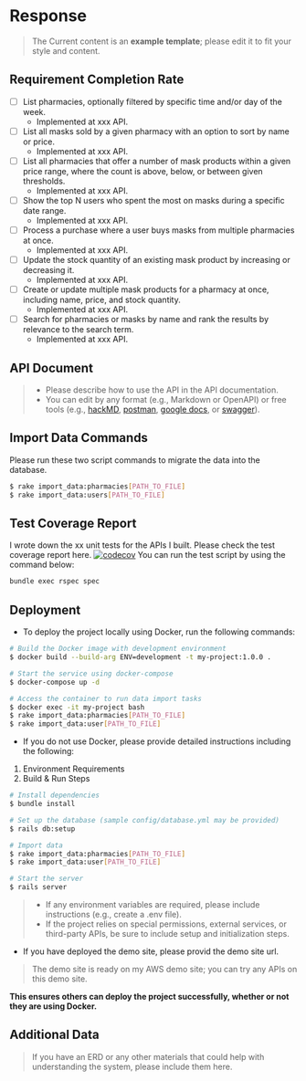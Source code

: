 # Response
> The Current content is an **example template**; please edit it to fit your style and content.

## Requirement Completion Rate
* [ ] List pharmacies, optionally filtered by specific time and/or day of the week.
  * Implemented at xxx API.
* [ ] List all masks sold by a given pharmacy with an option to sort by name or price.
  * Implemented at xxx API.
* [ ] List all pharmacies that offer a number of mask products within a given price range, where the count is above, below, or between given thresholds.
  * Implemented at xxx API.
* [ ] Show the top N users who spent the most on masks during a specific date range.
  * Implemented at xxx API.
* [ ] Process a purchase where a user buys masks from multiple pharmacies at once.
  *  Implemented at xxx API.
* [ ] Update the stock quantity of an existing mask product by increasing or decreasing it.
  * Implemented at xxx API.
* [ ] Create or update multiple mask products for a pharmacy at once, including name, price, and stock quantity.
  * Implemented at xxx API.
* [ ] Search for pharmacies or masks by name and rank the results by relevance to the search term.
  * Implemented at xxx API.

## API Document
> * Please describe how to use the API in the API documentation.
> * You can edit by any format (e.g., Markdown or OpenAPI) or free tools (e.g., [hackMD](https://hackmd.io/), [postman](https://www.postman.com/), [google docs](https://docs.google.com/document/u/0/), or  [swagger](https://swagger.io/specification/)).

## Import Data Commands
Please run these two script commands to migrate the data into the database.

```bash
$ rake import_data:pharmacies[PATH_TO_FILE]
$ rake import_data:users[PATH_TO_FILE]
```

## Test Coverage Report
I wrote down the xx unit tests for the APIs I built. Please check the test coverage report here.
[![codecov](https://codecov.io/gh/0xJasonChien/phantom_mask_bu2/branch/main/graph/badge.svg?token=SYRLPCTURX)](https://codecov.io/gh/0xJasonChien/phantom_mask_bu2)
You can run the test script by using the command below:

```bash
bundle exec rspec spec
```

## Deployment
* To deploy the project locally using Docker, run the following commands:

```bash
# Build the Docker image with development environment
$ docker build --build-arg ENV=development -t my-project:1.0.0 .

# Start the service using docker-compose
$ docker-compose up -d

# Access the container to run data import tasks
$ docker exec -it my-project bash
$ rake import_data:pharmacies[PATH_TO_FILE]
$ rake import_data:user[PATH_TO_FILE]
```

* If you do not use Docker, please provide detailed instructions including the following:
1. Environment Requirements
2. Build & Run Steps

```bash
# Install dependencies
$ bundle install

# Set up the database (sample config/database.yml may be provided)
$ rails db:setup

# Import data
$ rake import_data:pharmacies[PATH_TO_FILE]
$ rake import_data:user[PATH_TO_FILE]

# Start the server
$ rails server
```

> * If any environment variables are required, please include instructions (e.g., create a .env file).
> * If the project relies on special permissions, external services, or third-party APIs, be sure to include setup and initialization steps.

* If you have deployed the demo site, please provid the demo site url.
> The demo site is ready on my AWS demo site; you can try any APIs on this demo site.

**This ensures others can deploy the project successfully, whether or not they are using Docker.**

## Additional Data
> If you have an ERD or any other materials that could help with understanding the system, please include them here.
